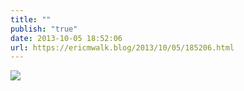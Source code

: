 ```yaml
---
title: ""
publish: "true"
date: 2013-10-05 18:52:06
url: https://ericmwalk.blog/2013/10/05/185206.html
---
```



![](https://ericmwalk.blog/uploads/2022/b0a43dc16b.jpg)